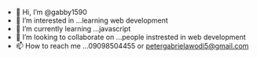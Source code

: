 - 👋 Hi, I’m @gabby1590
- 👀 I’m interested in ...learning web development 
- 🌱 I’m currently learning ...javascript
- 💞️ I’m looking to collaborate on ...people instrested in web development 
- 📫 How to reach me ...09098504455 or petergabrielawodi5@gmail.com

<!---
gabby1590/gabby1590 is a ✨ special ✨ repository because its `README.md` (this file) appears on your GitHub profile.
You can click the Preview link to take a look at your changes.
--->
